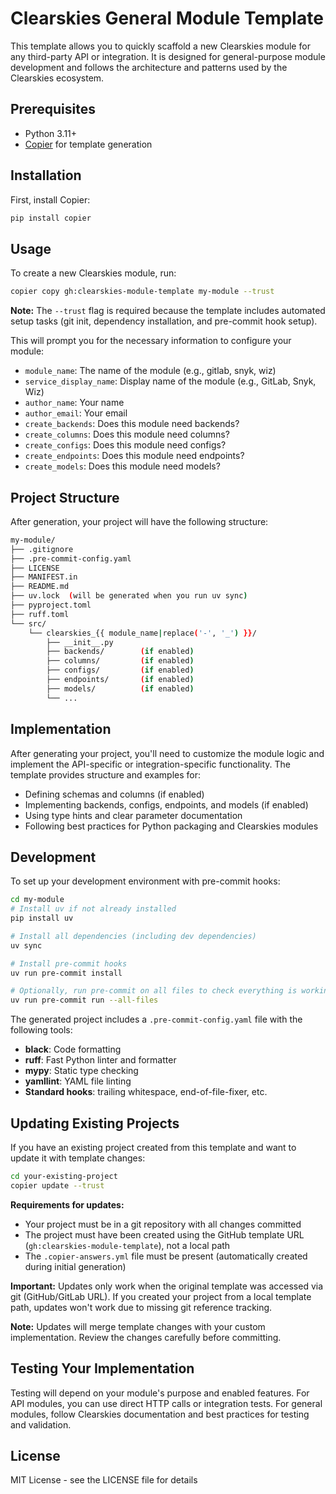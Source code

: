 # Clearskies General Module Template

This template allows you to quickly scaffold a new Clearskies module for any third-party API or integration. It is designed for general-purpose module development and follows the architecture and patterns used by the Clearskies ecosystem.

## Prerequisites

- Python 3.11+
- [Copier](https://copier.readthedocs.io/en/stable/) for template generation

## Installation

First, install Copier:

```bash
pip install copier
```

## Usage

To create a new Clearskies module, run:

```bash
copier copy gh:clearskies-module-template my-module --trust
```

**Note:** The `--trust` flag is required because the template includes automated setup tasks (git init, dependency installation, and pre-commit hook setup).

This will prompt you for the necessary information to configure your module:

- `module_name`: The name of the module (e.g., gitlab, snyk, wiz)
- `service_display_name`: Display name of the module (e.g., GitLab, Snyk, Wiz)
- `author_name`: Your name
- `author_email`: Your email
- `create_backends`: Does this module need backends?
- `create_columns`: Does this module need columns?
- `create_configs`: Does this module need configs?
- `create_endpoints`: Does this module need endpoints?
- `create_models`: Does this module need models?

## Project Structure

After generation, your project will have the following structure:

```bash
my-module/
├── .gitignore
├── .pre-commit-config.yaml
├── LICENSE
├── MANIFEST.in
├── README.md
├── uv.lock  (will be generated when you run uv sync)
├── pyproject.toml
├── ruff.toml
└── src/
    └── clearskies_{{ module_name|replace('-', '_') }}/
        ├── __init__.py
        ├── backends/        (if enabled)
        ├── columns/         (if enabled)
        ├── configs/         (if enabled)
        ├── endpoints/       (if enabled)
        ├── models/          (if enabled)
        └── ...
```


## Implementation

After generating your project, you'll need to customize the module logic and implement the API-specific or integration-specific functionality. The template provides structure and examples for:

- Defining schemas and columns (if enabled)
- Implementing backends, configs, endpoints, and models (if enabled)
- Using type hints and clear parameter documentation
- Following best practices for Python packaging and Clearskies modules

## Development

To set up your development environment with pre-commit hooks:

```bash
cd my-module
# Install uv if not already installed
pip install uv

# Install all dependencies (including dev dependencies)
uv sync

# Install pre-commit hooks
uv run pre-commit install

# Optionally, run pre-commit on all files to check everything is working
uv run pre-commit run --all-files
```

The generated project includes a `.pre-commit-config.yaml` file with the following tools:

- **black**: Code formatting
- **ruff**: Fast Python linter and formatter
- **mypy**: Static type checking
- **yamllint**: YAML file linting
- **Standard hooks**: trailing whitespace, end-of-file-fixer, etc.


## Updating Existing Projects

If you have an existing project created from this template and want to update it with template changes:

```bash
cd your-existing-project
copier update --trust
```

**Requirements for updates:**

- Your project must be in a git repository with all changes committed
- The project must have been created using the GitHub template URL (`gh:clearskies-module-template`), not a local path
- The `.copier-answers.yml` file must be present (automatically created during initial generation)

**Important:** Updates only work when the original template was accessed via git (GitHub/GitLab URL). If you created your project from a local template path, updates won't work due to missing git reference tracking.

**Note:** Updates will merge template changes with your custom implementation. Review the changes carefully before committing.


## Testing Your Implementation

Testing will depend on your module's purpose and enabled features. For API modules, you can use direct HTTP calls or integration tests. For general modules, follow Clearskies documentation and best practices for testing and validation.


## License

MIT License - see the LICENSE file for details
